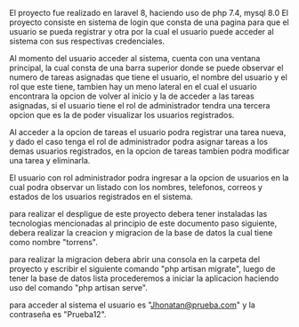 El proyecto fue realizado en laravel 8, haciendo uso de php 7.4, mysql 8.0
El proyecto consiste en sistema de login que consta de una pagina para que el usuario se pueda registrar y otra por la cual el usuario puede acceder al sistema con sus respectivas credenciales.

Al momento del usuario acceder al sistema, cuenta con una ventana principal, la cual consta de una barra superior donde se puede observar el numero de tareas asignadas que tiene el usuario, el nombre del usuario y el rol que este tiene, tambien hay un meno lateral en el cual el usuario encontrara la opcion de volver al inicio y la de acceder a las tareas asignadas, si el usuario tiene el rol de administrador tendra una tercera opcion que es la de poder visualizar los usuarios registrados.

Al acceder a la opcion de tareas el usuario podra registrar una tarea nueva, y dado el caso tenga el rol de administrador podra asignar tareas a los demas usuarios registrados, en la opcion de tareas tambien podra modificar una tarea y eliminarla.

El usuario con rol administrador podra ingresar a la opcion de usuarios en la cual podra observar un listado con los nombres, telefonos, correos y estados de los usuarios registrados en el sistema.

para realizar el despligue de este proyecto debera tener instaladas las tecnologias mencionadas al principio de este documento paso siguiente, debera realizar la creacion y migracion de la base de datos la cual tiene como nombre "torrens".

para realizar la migracion debera abrir una consola en la carpeta del proyecto y escribir el siguiente comando "php artisan migrate", luego de tener la base de datos lista procederemos a iniciar la aplicacion haciendo uso del comando "php artisan serve".

para acceder al sistema el usuario es "Jhonatan@prueba.com" y la contraseña es "Prueba12".
